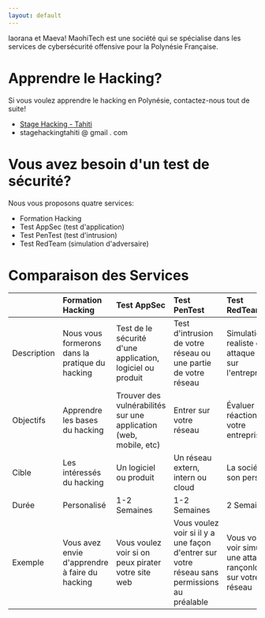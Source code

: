 ```yaml
---
layout: default
---
```


Iaorana et Maeva! MaohiTech est une société qui se spécialise dans les services de cybersécurité offensive pour la Polynésie Française.

# Apprendre le Hacking?

Si vous voulez apprendre le hacking en Polynésie, contactez-nous tout de suite!

* [Stage Hacking - Tahiti](https://www.facebook.com/stagehackingtahiti)
* stagehackingtahiti @ gmail . com

# Vous avez besoin d'un test de sécurité?

Nous vous proposons quatre services:

* Formation Hacking 
* Test AppSec (test d'application)
* Test PenTest (test d'intrusion)
* Test RedTeam (simulation d'adversaire)

# Comparaison des Services

|              | Formation Hacking | Test AppSec  |Test PenTest|Test RedTeam|
|:-------------|:------------------|:-------------|:-----------|:-----------|
|Description|Nous vous formerons dans la pratique du hacking|Test de le sécurité d'une application, logiciel ou produit|Test d'intrusion de votre réseau ou une partie de votre réseau|Simulation realiste d'une attaque cyber sur l'entreprise|
|Objectifs    |Apprendre les bases du hacking|Trouver des vulnérabilités sur une application (web, mobile, etc)|Entrer sur votre réseau|Évaluer la réaction de votre entreprise|
|Cible        |Les intéressés du hacking|Un logiciel ou produit|Un réseau extern, intern ou cloud|La société et son personel|
|Durée        |Personalisé|1-2 Semaines|1-2 Semaines|2 Semaines|
|Exemple      |Vous avez envie d'apprendre à faire du hacking|Vous voulez voir si on peux pirater votre site web|Vous voulez voir si il y a une façon d'entrer sur votre réseau sans permissions au préalable|Vous voulez voir simular une attaque rançonlogiciel sur votre réseau|
